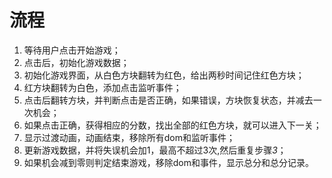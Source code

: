 
# 流程
1. 等待用户点击开始游戏；
2. 点击后，初始化游戏数据；
3. 初始化游戏界面，从白色方块翻转为红色，给出两秒时间记住红色方块；
4. 红方块翻转为白色，添加点击监听事件；
5. 点击后翻转方块，并判断点击是否正确，如果错误，方块恢复状态，并减去一次机会；
6. 如果点击正确，获得相应的分数，找出全部的红色方块，就可以进入下一关；
7. 显示过渡动画，动画结束，移除所有dom和监听事件；
8. 更新游戏数据，并将失误机会加1，最高不超过3次,然后重复步骤*3*；
9. 如果机会减到零则判定结束游戏，移除dom和事件，显示总分和总分记录。